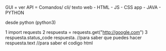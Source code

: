 GUI = ver
API = Comandos/ cli/ texto
    web
        - HTML
        - JS
        - CSS
    app
        - JAVA
        - PYTHON

desde python (python3)

1 import requests
2 respuesta = requests.get("http://google.com")
3 respuesta.status_code
respuesta. //para saber que puedes hacer
respuesta.text //para saber el codigo html